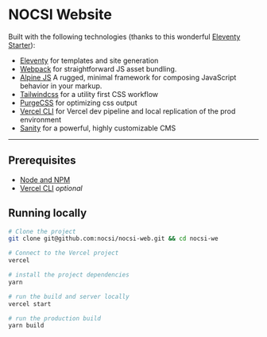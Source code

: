 # NOCSI Website

Built with the following technologies (thanks to this wonderful [Eleventy Starter](https://github.com/eastslopestudio/eleventy-starter)):

- [Eleventy](https://11ty.dev) for templates and site generation
- [Webpack](https://webpack.js.org) for straightforward JS asset bundling.
- [Alpine JS](https://github.com/alpinejs/alpine) A rugged, minimal framework for composing JavaScript behavior in your markup.
- [Tailwindcss](https://tailwindcss.com) for a utility first CSS workflow
- [PurgeCSS](https://www.purgecss.com/) for optimizing css output
- [Vercel CLI](https://vercel.com/docs/cli) for Vercel dev pipeline and local replication of the prod environment
- [Sanity](https://sanity.io) for a powerful, highly customizable CMS

---

## Prerequisites

- [Node and NPM](https://nodejs.org/)
- [Vercel CLI](https://vercel.com/docs/cli) _optional_

## Running locally

```bash
# Clone the project
git clone git@github.com:nocsi/nocsi-web.git && cd nocsi-we

# Connect to the Vercel project
vercel

# install the project dependencies
yarn

# run the build and server locally
vercel start

# run the production build
yarn build
```
